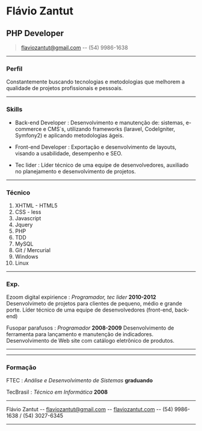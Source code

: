# Flávio Zantut
## PHP Developer

> [flaviozantut@gmail.com](flaviozantut@gmail.com) -- (54) 9986-1638
>

------

### Perfil

Constantemente buscando tecnologias e metodologias que melhorem a qualidade de projetos profissionais e pessoais.

------

### Skills

* Back-end Developer
  : Desenvolvimento  e manutenção de: sistemas, e-commerce e CMS`s, utilizando frameworks (laravel, CodeIgniter, Symfony2) e aplicando metodologias ágeis.

* Front-end Developer
  : Exportação e desenvolvimento de layouts,  visando a usabilidade, desempenho e SEO.

* Tec lider
  : Líder técnico de uma equipe de desenvolvedores, auxiliado no planejamento e desenvolvimento de projetos.

-------

### Técnico

1. XHTML - HTML5
1. CSS - less
1. Javascript
1. Jquery
1. PHP
1. TDD
1. MySQL
1. Git / Mercurial
1. Windows
1. Linux

------

### Exp.

Ezoom digital expirience
: *Programador, tec lider*
  __2010-2012__
  Desenvolvimeto de projetos para clientes de pequeno, médio e grande porte.
  Líder técnico de uma equipe de desenvolvedores (front-end,  back-end)

Fusopar parafusos
: *Programador*
  __2008-2009__
  Desenvolvimento de ferramenta para lançamento e
  manutenção de indicadores.
  Desenvolvimento de Web site com catálogo eletrônico
  de produtos.

------


------

### Formação

FTEC
: *Análise e Desenvolvimento de Sistemas*
  __graduando__

TecBrasil
: *Técnico em Informática*
  __2008__




------


Flávio Zantut -- [flaviozantut@gmail.com](flaviozantut@gmail.com) -- [flaviozantut.com](flaviozantut.com) -- (54) 9986-1638 / (54) 3027-6345

------
